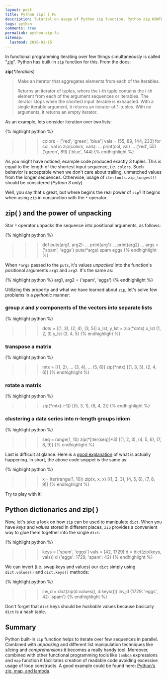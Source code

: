 ```yaml
---
layout: post
title: Python zip( ) Fu
description: Tutorial on usage of Python zip function. Python zip HOWTO examples and tricks.
tags: python
comments: true
permalink: python-zip-fu
sitemap:
  lastmod: 2016-01-15
---
```


In functional programming iterating over few things simultaneously is called "[zip](http://stackoverflow.com/a/1115570)". Python has built-in `zip` function for this. From the docs:

**zip**(_*iterables_)

> Make an iterator that aggregates elements from each of the iterables.
>
> Returns an iterator of tuples, where the i-th tuple contains the i-th element from each of the argument sequences or iterables. The iterator stops when the shortest input iterable is exhausted. With a single iterable argument, it returns an iterator of 1-tuples. With no arguments, it returns an empty iterator.

As an example, lets consider iteration over two lists:

{% highlight python %}
>>> colors = ['red', 'green', 'blue']
>>> vals = [55, 89, 144, 233]
>>> for col, val in zip(colors, vals):
...     print(col, val)
...
('red', 55)
('green', 89)
('blue', 144)
{% endhighlight %}

<!--more-->

As you might have noticed, example code produced exactly 3 tuples. This is equal to the length of the shortest input sequence, i.e. `colors`. Such behavior is acceptable when we don't care about trailing, unmatched values from the longer sequences. Otherwise, usage of `itertools.zip_longest()` should be considered (*Python 3 only*).

Well, you say that's great, but where begins the real power of `zip`? It begins when using `zip` in conjunction with the `*` operator.

zip( ) and the power of unpacking
---------------------------------

Star `*` operator unpacks the sequence into positional arguments, as follows:

{% highlight python %}
>>> def puts(arg1, arg2):
...     print(arg1)
...     print(arg2)
...
>>> args = ('spam', 'eggs')
>>> puts(*args)
spam
eggs
{% endhighlight %}

When `*args` passed to the `puts`, it's values *unpacked* into the function's positional arguments `arg1` and `arg2`. It's the same as:

{% highlight python %}
arg1, arg2 = ('spam', 'eggs')
{% endhighlight %}

Utilizing this property and what we have learned about `zip`, let's solve few problems in a *pythonic* manner:

### group *x* and *y* components of the vectors into separate lists

{% highlight python %}
>>> dots = [(1, 3), (2, 4), (3, 5)]
>>> x_lst, y_lst = zip(*dots)
>>> x_lst
(1, 2, 3)
>>> y_lst
(3, 4, 5)
{% endhighlight %}

### transpose a matrix

{% highlight python %}
>>> mtx = [(1, 2),
...        (3, 4),
...        (5, 6)]
>>> zip(*mtx)
[(1, 3, 5), (2, 4, 6)]
{% endhighlight %}

### rotate a matrix

{% highlight python %}
>>> zip(*mtx[::-1])
[(5, 3, 1), (6, 4, 2)]
{% endhighlight %}

### clustering a data series into n-length groups idiom

{% highlight python %}
>>> seq = range(1, 10)
>>> zip(*[iter(seq)]*3)
[(1, 2, 3), (4, 5, 6), (7, 8, 9)]
{% endhighlight %}

Last is difficult at glance. Here is a [good explanation](http://stackoverflow.com/a/2233247) of what is actually happening. In short, the above code snippet is the same as:

{% highlight python %}
>>> x = iter(range(1, 10))
>>> zip(x, x, x)
[(1, 2, 3), (4, 5, 6), (7, 8, 9)]
{% endhighlight %}

Try to play with it!

## Python dictionaries and zip( )

Now, let's take a look on how `zip` can be used to manipulate `dict`. When you have *keys* and *values* stored in different places, `zip` provides a convenient way to glue them together into the single `dict`:

{% highlight python %}
>>> keys = ['spam', 'eggs']
>>> vals = [42, 1729]
>>> d = dict(zip(keys, vals))
>>> d
{'eggs': 1729, 'spam': 42}
{% endhighlight %}

We can invert (i.e. swap keys and values) our `dict` simply using `dict.values()` and `dict.keys()` methods:

{% highlight python %}
>>> inv_d = dict(zip(d.values(), d.keys()))
>>> inv_d
{1729: 'eggs', 42: 'spam'}
{% endhighlight %}

Don't forget that `dict` keys should be *hashable* values because basically `dict` is a hash table.

Summary
-------

Python built-in `zip` function helps to iterate over few sequences in parallel. Combined with *unpacking* and different list manipulation techniques like *slicing* and *comprehensions* it becomes a really handy tool. Moreover, combined with other functional programming tools like `lambda` expressions and `map` function it facilitates creation of readable code avoiding excessive usage of loop constructs. A good example could be found here: [Python's zip, map, and lambda](https://bradmontgomery.net/blog/2013/04/01/pythons-zip-map-and-lambda/).

